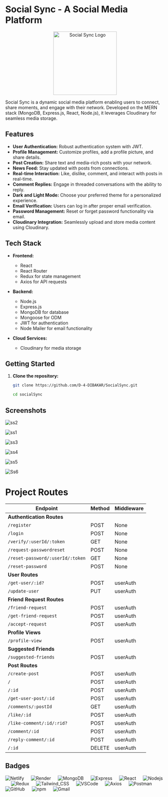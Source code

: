 # Social Sync - A Social Media Platform

<p align="center"> 
  <img src="https://github.com/D-4-DIBAKAR/SocialSync/assets/71878062/5f3725b9-e32e-4326-b3f1-346a157055a0.png" alt="Social Sync Logo" width="200">
</p>

Social Sync is a dynamic social media platform enabling users to connect, share moments, and engage with their network. Developed on the MERN stack (MongoDB, Express.js, React, Node.js), it leverages Cloudinary for seamless media storage.

## Features

- **User Authentication:** Robust authentication system with JWT.
- **Profile Management:** Customize profiles, add a profile picture, and share details.
- **Post Creation:** Share text and media-rich posts with your network.
- **News Feed:** Stay updated with posts from connections.
- **Real-time Interaction:** Like, dislike, comment, and interact with posts in real-time.
- **Comment Replies:** Engage in threaded conversations with the ability to reply.
- **Dark and Light Mode:** Choose your preferred theme for a personalized experience.
- **Email Verification:** Users can log in after proper email verification.
- **Password Management:** Reset or forget password functionality via email.
- **Cloudinary Integration:** Seamlessly upload and store media content using Cloudinary.

## Tech Stack

- **Frontend:**

  - React
  - React Router
  - Redux for state management
  - Axios for API requests

- **Backend:**

  - Node.js
  - Express.js
  - MongoDB for database
  - Mongoose for ODM
  - JWT for authentication
  - Node Mailer for email functionality

- **Cloud Services:**
  - Cloudinary for media storage

## Getting Started

1. **Clone the repository:**

   ```bash
   git clone https://github.com/D-4-DIBAKAR/SocialSync.git

   cd socialSync
   ```

## Screenshots

![ss2](https://github.com/D-4-DIBAKAR/SocialSync/assets/71878062/70b8bc35-7e44-430b-ab20-9c7038ac75b6)

![ss1](https://github.com/D-4-DIBAKAR/SocialSync/assets/71878062/d9f704f9-8993-4e0e-8042-6719f5e9840a)

![ss3](https://github.com/D-4-DIBAKAR/SocialSync/assets/71878062/e758ad76-ce13-40ee-b50d-a8bb321f4030)

![ss4](https://github.com/D-4-DIBAKAR/SocialSync/assets/71878062/00d82148-3efa-4e9e-a228-c0cbe068fe78)

![ss5](https://github.com/D-4-DIBAKAR/SocialSync/assets/71878062/0b167916-2390-4201-af45-06978ab4b277)

![Ss6](https://github.com/D-4-DIBAKAR/SocialSync/assets/71878062/a3e5c94c-933d-4a2e-8ced-11f9250cbdd2)

# Project Routes

| **Endpoint**                     | **Method** | **Middleware** |
| -------------------------------- | ---------- | -------------- |
| **Authentication Routes**        |            |                |
| `/register`                      | POST       | None           |
| `/login`                         | POST       | None           |
| `/verify/:userId/:token`         | GET        | None           |
| `/request-passwordreset`         | POST       | None           |
| `/reset-password/:userId/:token` | GET        | None           |
| `/reset-password`                | POST       | None           |
| **User Routes**                  |            |                |
| `/get-user/:id?`                 | POST       | userAuth       |
| `/update-user`                   | PUT        | userAuth       |
| **Friend Request Routes**        |            |                |
| `/friend-request`                | POST       | userAuth       |
| `/get-friend-request`            | POST       | userAuth       |
| `/accept-request`                | POST       | userAuth       |
| **Profile Views**                |            |                |
| `/profile-view`                  | POST       | userAuth       |
| **Suggested Friends**            |            |                |
| `/suggested-friends`             | POST       | userAuth       |
| **Post Routes**                  |            |                |
| `/create-post`                   | POST       | userAuth       |
| `/`                              | POST       | userAuth       |
| `/:id`                           | POST       | userAuth       |
| `/get-user-post/:id`             | POST       | userAuth       |
| `/comments/:postId`              | GET        | userAuth       |
| `/like/:id`                      | POST       | userAuth       |
| `/like-comment/:id/:rid?`        | POST       | userAuth       |
| `/comment/:id`                   | POST       | userAuth       |
| `/reply-comment/:id`             | POST       | userAuth       |
| `/:id`                           | DELETE     | userAuth       |


## Badges

<span>

![Netlify](https://img.shields.io/badge/Netlify-00C7B7?style=for-the-badge&logo=netlify&logoColor=white)
 
![Render](https://img.shields.io/badge/Render-46E3B7?style=for-the-badge&logo=render&logoColor=white)
 
![MongoDB](https://img.shields.io/badge/MongoDB-4EA94B?style=for-the-badge&logo=mongodb&logoColor=white)
 
![Express](https://img.shields.io/badge/Express%20js-000000?style=for-the-badge&logo=express&logoColor=white)
 
![React](https://img.shields.io/badge/React-20232A?style=for-the-badge&logo=react&logoColor=61DAFB)
 
![Nodejs](https://img.shields.io/badge/Node%20js-339933?style=for-the-badge&logo=nodedotjs&logoColor=white)
 
![Redux](https://img.shields.io/badge/Redux-593D88?style=for-the-badge&logo=redux&logoColor=white)
 
![Tailwind_CSS](https://img.shields.io/badge/Tailwind_CSS-38B2AC?style=for-the-badge&logo=tailwind-css&logoColor=white)
 
![VSCode](https://img.shields.io/badge/VSCode-0078D4?style=for-the-badge&logo=visual%20studio%20code&logoColor=white)
 
![Axios](https://img.shields.io/badge/Axios-671DDF?style=for-the-badge&logo=axios&logoColor=white)
 
![Postman](https://img.shields.io/badge/Postman-FF6C37?style=for-the-badge&logo=postman&logoColor=white)
 
![GitHub](https://img.shields.io/badge/GitHub-100000?style=for-the-badge&logo=github&logoColor=white)
 
![npm](https://img.shields.io/badge/npm-CB3837?style=for-the-badge&logo=npm&logoColor=white)
 
![Gmail](https://img.shields.io/badge/Gmail-D14836?style=for-the-badge&logo=gmail&logoColor=white)

</span>

